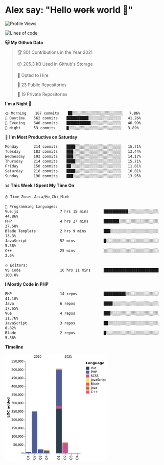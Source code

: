 # Alex say: "Hello ~~work~~ world 🐾"

<!--START_SECTION:waka-->
![Profile Views](http://img.shields.io/badge/Profile%20Views-0-blue)

![Lines of code](https://img.shields.io/badge/From%20Hello%20World%20I%27ve%20Written-868884%20lines%20of%20code-blue)

**🐱 My Github Data** 

> 🏆 801 Contributions in the Year 2021
 > 
> 📦 205.3 kB Used in Github's Storage 
 > 
> 💼 Opted to Hire
 > 
> 📜 23 Public Repositories 
 > 
> 🔑 19 Private Repositories  
 > 
**I'm a Night 🦉** 

```text
🌞 Morning    107 commits    ██░░░░░░░░░░░░░░░░░░░░░░░   7.86% 
🌆 Daytime    562 commits    ██████████░░░░░░░░░░░░░░░   41.26% 
🌃 Evening    640 commits    ███████████░░░░░░░░░░░░░░   46.99% 
🌙 Night      53 commits     █░░░░░░░░░░░░░░░░░░░░░░░░   3.89%

```
📅 **I'm Most Productive on Saturday** 

```text
Monday       214 commits    ████░░░░░░░░░░░░░░░░░░░░░   15.71% 
Tuesday      183 commits    ███░░░░░░░░░░░░░░░░░░░░░░   13.44% 
Wednesday    193 commits    ███░░░░░░░░░░░░░░░░░░░░░░   14.17% 
Thursday     214 commits    ████░░░░░░░░░░░░░░░░░░░░░   15.71% 
Friday       150 commits    ██░░░░░░░░░░░░░░░░░░░░░░░   11.01% 
Saturday     218 commits    ████░░░░░░░░░░░░░░░░░░░░░   16.01% 
Sunday       190 commits    ███░░░░░░░░░░░░░░░░░░░░░░   13.95%

```


📊 **This Week I Spent My Time On** 

```text
⌚︎ Time Zone: Asia/Ho_Chi_Minh

💬 Programming Languages: 
Vue.js                   7 hrs 15 mins       ███████████░░░░░░░░░░░░░░   44.86% 
PHP                      4 hrs 27 mins       ███████░░░░░░░░░░░░░░░░░░   27.58% 
Blade Template           2 hrs 9 mins        ███░░░░░░░░░░░░░░░░░░░░░░   13.3% 
JavaScript               52 mins             █░░░░░░░░░░░░░░░░░░░░░░░░   5.38% 
C++                      25 mins             ░░░░░░░░░░░░░░░░░░░░░░░░░   2.6%

🔥 Editors: 
VS Code                  16 hrs 11 mins      █████████████████████████   100.0%

```

**I Mostly Code in PHP** 

```text
PHP                      14 repos            ██████████░░░░░░░░░░░░░░░   41.18% 
Java                     6 repos             ████░░░░░░░░░░░░░░░░░░░░░   17.65% 
Vue                      4 repos             ███░░░░░░░░░░░░░░░░░░░░░░   11.76% 
JavaScript               3 repos             ██░░░░░░░░░░░░░░░░░░░░░░░   8.82% 
Blade                    2 repos             █░░░░░░░░░░░░░░░░░░░░░░░░   5.88%

```


**Timeline**

![Chart not found](https://raw.githubusercontent.com/alexzvn/alexzvn/main/charts/bar_graph.png) 


<!--END_SECTION:waka-->
